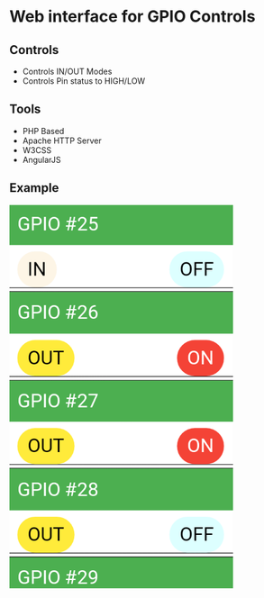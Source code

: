 ﻿# Web interface for GPIO Controls


## Controls

 * Controls IN/OUT Modes
 * Controls Pin status to HIGH/LOW


## Tools

 * PHP Based
 * Apache HTTP Server
 * W3CSS
 * AngularJS


## Example

 ![Screenshot](/images/screenshot.png)
